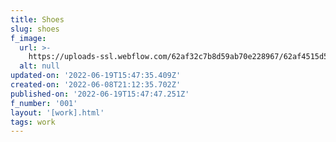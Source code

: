 ```yaml
---
title: Shoes
slug: shoes
f_image:
  url: >-
    https://uploads-ssl.webflow.com/62af32c7b8d59ab70e228967/62af4515d59870985681bf8a_54314_WT01_004.jpg
  alt: null
updated-on: '2022-06-19T15:47:35.409Z'
created-on: '2022-06-08T21:12:35.702Z'
published-on: '2022-06-19T15:47:47.251Z'
f_number: '001'
layout: '[work].html'
tags: work
---
```



